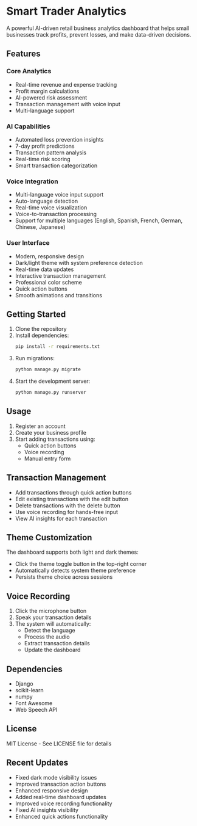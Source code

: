 # Smart Trader Analytics

A powerful AI-driven retail business analytics dashboard that helps small businesses track profits, prevent losses, and make data-driven decisions.

## Features

### Core Analytics
- Real-time revenue and expense tracking
- Profit margin calculations
- AI-powered risk assessment
- Transaction management with voice input
- Multi-language support

### AI Capabilities
- Automated loss prevention insights
- 7-day profit predictions
- Transaction pattern analysis
- Real-time risk scoring
- Smart transaction categorization

### Voice Integration
- Multi-language voice input support
- Auto-language detection
- Real-time voice visualization
- Voice-to-transaction processing
- Support for multiple languages (English, Spanish, French, German, Chinese, Japanese)

### User Interface
- Modern, responsive design
- Dark/light theme with system preference detection
- Real-time data updates
- Interactive transaction management
- Professional color scheme
- Quick action buttons
- Smooth animations and transitions

## Getting Started

1. Clone the repository
2. Install dependencies:
   ```bash
   pip install -r requirements.txt
   ```
3. Run migrations:
   ```bash
   python manage.py migrate
   ```
4. Start the development server:
   ```bash
   python manage.py runserver
   ```

## Usage

1. Register an account
2. Create your business profile
3. Start adding transactions using:
   - Quick action buttons
   - Voice recording
   - Manual entry form

## Transaction Management

- Add transactions through quick action buttons
- Edit existing transactions with the edit button
- Delete transactions with the delete button
- Use voice recording for hands-free input
- View AI insights for each transaction

## Theme Customization

The dashboard supports both light and dark themes:
- Click the theme toggle button in the top-right corner
- Automatically detects system theme preference
- Persists theme choice across sessions

## Voice Recording

1. Click the microphone button
2. Speak your transaction details
3. The system will automatically:
   - Detect the language
   - Process the audio
   - Extract transaction details
   - Update the dashboard

## Dependencies

- Django
- scikit-learn
- numpy
- Font Awesome
- Web Speech API

## License

MIT License - See LICENSE file for details

## Recent Updates

- Fixed dark mode visibility issues
- Improved transaction action buttons
- Enhanced responsive design
- Added real-time dashboard updates
- Improved voice recording functionality
- Fixed AI insights visibility
- Enhanced quick actions functionality 